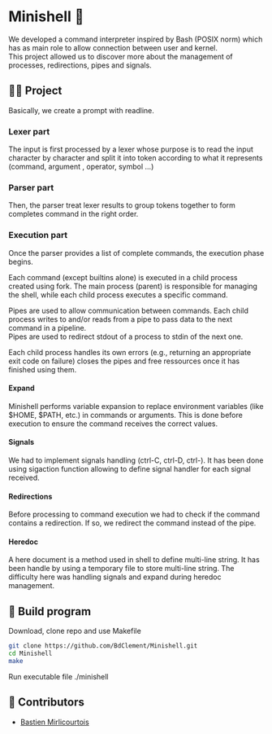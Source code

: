 
# Minishell 👾

We developed a command interpreter inspired by Bash (POSIX norm)
which has as main role to allow connection between user and kernel.  
This project allowed us to discover more about the management of processes, redirections, pipes and signals.


## 👨‍💻 Project 
Basically, we create a prompt with readline.  

### Lexer part  
The input is first processed by a lexer whose purpose is to read the input character by character and split it into token according to what it represents (command, argument , operator, symbol ...)

### Parser part  
Then, the parser treat lexer results to group tokens together to form completes command in the right order.

### Execution part  
Once the parser provides a list of complete commands, the execution phase begins.  

Each command (except builtins alone) is executed in a child process created using fork. The main process (parent) is responsible for managing the shell, while each child process executes a specific command.  

Pipes are used to allow communication between commands. Each child process writes to and/or reads from a pipe to pass data to the next command in a pipeline.  
Pipes are used to redirect stdout of a process to stdin of the next one.

Each child process handles its own errors (e.g., returning an appropriate exit code on failure) closes the pipes and free ressources once it has finished using them. 

#### Expand 
Minishell performs variable expansion to replace environment variables (like $HOME, $PATH, etc.) in commands or arguments. This is done before execution to ensure the command receives the correct values.

#### Signals   
We had to implement signals handling (ctrl-C, ctrl-D, ctrl-\). It has been done using sigaction function allowing to define signal handler for each signal received.

#### Redirections  
Before processing to command execution we had to check if the command contains a redirection. If so, we redirect the command instead of the pipe.

#### Heredoc  
A here document is a method used in shell to define multi-line string. It has been handle by using a temporary file to store multi-line string. The difficulty here was handling signals and expand during heredoc management.  


## 🔧 Build program  
Download, clone repo and use Makefile
```bash
git clone https://github.com/BdClement/Minishell.git
cd Minishell
make
```
Run executable file ./minishell


## 💼 Contributors  
- [Bastien Mirlicourtois](https://github.com/bmirlico)

